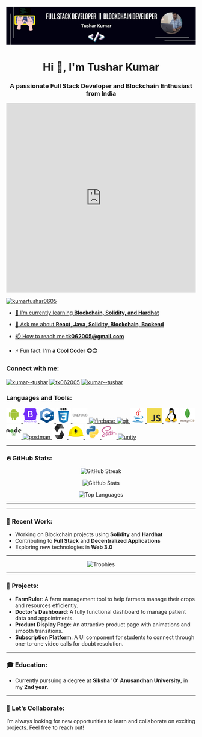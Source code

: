 ![Logo](https://github.com/kumartushar0605/Kumartushar0605/blob/main/Full%20stack%20developer%20(3).jpg)
<h1 align="center">Hi 👋, I'm Tushar Kumar</h1>
<h3 align="center">A passionate Full Stack Developer and Blockchain Enthusiast from India</h3>

<img align="right" alt="coding" width="400px" src="https://giphy.com/embed/bGgsc5mWoryfgKBx1u" width="480" height="480" style="" frameBorder="0" class="giphy-embed" allowFullScreen></iframe><p><a href="https://giphy.com/gifs/computador-gu-tecnology-bGgsc5mWoryfgKBx1u"/>

<div style="width:100%;height:0;padding-bottom:100%;position:relative;"><iframe src="https://giphy.com/embed/bGgsc5mWoryfgKBx1u" width="100%" height="100%" style="position:absolute" frameBorder="0" class="giphy-embed" allowFullScreen></iframe></div>

<p align="left"> <img src="https://komarev.com/ghpvc/?username=kumartushar0605&label=Profile%20views&color=0e75b6&style=flat" alt="kumartushar0605" /> </p>

- 🌱 I’m currently learning **Blockchain, Solidity, and Hardhat**
  
- 💬 Ask me about **React, Java, Solidity, Blockchain, Backend**

- 📫 How to reach me **tk062005@gmail.com**

- ⚡ Fun fact: **I’m a Cool Coder 😊😊**

<h3 align="left">Connect with me:</h3>
<p align="left">
<a href="https://linkedin.com/in/kumar--tushar" target="blank"><img align="center" src="https://raw.githubusercontent.com/rahuldkjain/github-profile-readme-generator/master/src/images/icons/Social/linked-in-alt.svg" alt="kumar--tushar" height="30" width="40" /></a>
<a href="https://www.hackerrank.com/tk062005" target="blank"><img align="center" src="https://raw.githubusercontent.com/rahuldkjain/github-profile-readme-generator/master/src/images/icons/Social/hackerrank.svg" alt="tk062005" height="30" width="40" /></a>
<a href="https://www.leetcode.com/kumar--tushar" target="blank"><img align="center" src="https://raw.githubusercontent.com/rahuldkjain/github-profile-readme-generator/master/src/images/icons/Social/leet-code.svg" alt="kumar--tushar" height="30" width="40" /></a>
</p>

<h3 align="left">Languages and Tools:</h3>
<p align="left"> 
  <a href="https://developer.android.com" target="_blank" rel="noreferrer"> 
    <img src="https://raw.githubusercontent.com/devicons/devicon/master/icons/android/android-original-wordmark.svg" alt="android" width="40" height="40"/> 
  </a> 
  <a href="https://getbootstrap.com" target="_blank" rel="noreferrer"> 
    <img src="https://raw.githubusercontent.com/devicons/devicon/master/icons/bootstrap/bootstrap-plain-wordmark.svg" alt="bootstrap" width="40" height="40"/> 
  </a> 
  <a href="https://www.w3schools.com/cpp/" target="_blank" rel="noreferrer"> 
    <img src="https://raw.githubusercontent.com/devicons/devicon/master/icons/cplusplus/cplusplus-original.svg" alt="cplusplus" width="40" height="40"/> 
  </a> 
  <a href="https://www.w3schools.com/css/" target="_blank" rel="noreferrer"> 
    <img src="https://raw.githubusercontent.com/devicons/devicon/master/icons/css3/css3-original-wordmark.svg" alt="css3" width="40" height="40"/> 
  </a> 
  <a href="https://expressjs.com" target="_blank" rel="noreferrer"> 
    <img src="https://raw.githubusercontent.com/devicons/devicon/master/icons/express/express-original-wordmark.svg" alt="express" width="40" height="40"/> 
  </a> 
  <a href="https://firebase.google.com/" target="_blank" rel="noreferrer"> 
    <img src="https://www.vectorlogo.zone/logos/firebase/firebase-icon.svg" alt="firebase" width="40" height="40"/> 
  </a> 
  <a href="https://git-scm.com/" target="_blank" rel="noreferrer"> 
    <img src="https://www.vectorlogo.zone/logos/git-scm/git-scm-icon.svg" alt="git" width="40" height="40"/> 
  </a> 
  <a href="https://www.java.com" target="_blank" rel="noreferrer"> 
    <img src="https://raw.githubusercontent.com/devicons/devicon/master/icons/java/java-original.svg" alt="java" width="40" height="40"/> 
  </a> 
  <a href="https://developer.mozilla.org/en-US/docs/Web/JavaScript" target="_blank" rel="noreferrer"> 
    <img src="https://raw.githubusercontent.com/devicons/devicon/master/icons/javascript/javascript-original.svg" alt="javascript" width="40" height="40"/> 
  </a> 
  <a href="https://www.linux.org/" target="_blank" rel="noreferrer"> 
    <img src="https://raw.githubusercontent.com/devicons/devicon/master/icons/linux/linux-original.svg" alt="linux" width="40" height="40"/> 
  </a> 
  <a href="https://www.mongodb.com/" target="_blank" rel="noreferrer"> 
    <img src="https://raw.githubusercontent.com/devicons/devicon/master/icons/mongodb/mongodb-original-wordmark.svg" alt="mongodb" width="40" height="40"/> 
  </a> 
  <a href="https://nodejs.org" target="_blank" rel="noreferrer"> 
    <img src="https://raw.githubusercontent.com/devicons/devicon/master/icons/nodejs/nodejs-original-wordmark.svg" alt="nodejs" width="40" height="40"/> 
  </a> 
  <a href="https://postman.com" target="_blank" rel="noreferrer"> 
    <img src="https://www.vectorlogo.zone/logos/getpostman/getpostman-icon.svg" alt="postman" width="40" height="40"/> 
  </a> 
  <a href="https://soliditylang.org/" target="_blank" rel="noreferrer"> 
    <img src="https://raw.githubusercontent.com/devicons/devicon/master/icons/solidity/solidity-original.svg" alt="solidity" width="40" height="40"/> 
  </a>
  <a href="https://hardhat.org/" target="_blank" rel="noreferrer"> 
    <img src="https://raw.githubusercontent.com/devicons/devicon/master/icons/hardhat/hardhat-original.svg" alt="hardhat" width="40" height="40"/> 
  </a>
   <a href="https://www.python.org" target="_blank" rel="noreferrer"> 
    <img src="https://raw.githubusercontent.com/devicons/devicon/master/icons/python/python-original.svg" alt="python" width="40" height="40"/> 
  </a>
   <a href="https://sass-lang.com" target="_blank" rel="noreferrer"> 
    <img src="https://raw.githubusercontent.com/devicons/devicon/master/icons/sass/sass-original.svg" alt="sass" width="40" height="40"/> 
  </a>
  <a href="https://unity.com/" target="_blank" rel="noreferrer"> 
    <img src="https://www.vectorlogo.zone/logos/unity3d/unity3d-icon.svg" alt="unity" width="40" height="40"/> 
  </a>
</p>

---

### 🔥 **GitHub Stats:**

<p align="center">
  <img src="https://github-readme-streak-stats.herokuapp.com/?user=kumartushar0605&theme=dark" alt="GitHub Streak" />
</p>
<p align="center">
  <img src="https://github-readme-stats.vercel.app/api?username=kumartushar0605&show_icons=true&theme=dark" alt="GitHub Stats" />
</p>
<p align="center">
  <img src="https://github-readme-stats.vercel.app/api/top-langs?username=kumartushar0605&layout=compact&theme=dark" alt="Top Languages" />
</p>

---

---

### 🎯 **Recent Work:**

- Working on Blockchain projects using **Solidity** and **Hardhat**
- Contributing to **Full Stack** and **Decentralized Applications**
- Exploring new technologies in **Web 3.0**

---

<p align="center">
  <img src="https://github-profile-trophy.vercel.app/?username=kumartushar0605&theme=dark&row=1&column=4" alt="Trophies" />
</p>

---

### 🌟 **Projects:**
- **FarmRuler**: A farm management tool to help farmers manage their crops and resources efficiently.
- **Doctor's Dashboard**: A fully functional dashboard to manage patient data and appointments.
- **Product Display Page**: An attractive product page with animations and smooth transitions.
- **Subscription Platform**: A UI component for students to connect through one-to-one video calls for doubt resolution.

---

### 🎓 **Education:**
- Currently pursuing a degree at **Siksha 'O' Anusandhan University**, in my **2nd year**.

---

### 🚀 **Let’s Collaborate:**
I’m always looking for new opportunities to learn and collaborate on exciting projects. Feel free to reach out!

